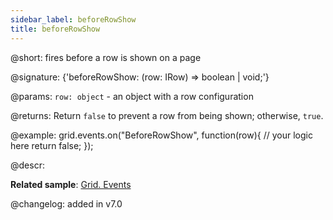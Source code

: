 ```yaml
---
sidebar_label: beforeRowShow
title: beforeRowShow
---          
```


@short: fires before a row is shown on a page

@signature: {'beforeRowShow: (row: IRow) => boolean | void;'}

@params:
`row: object` - an object with a row configuration

@returns:
Return `false` to prevent a row from being shown; otherwise, `true`.

@example:
grid.events.on("BeforeRowShow", function(row){
    // your logic here
    return false;
});

@descr:

**Related sample**: [Grid. Events](https://snippet.dhtmlx.com/9zeyp4ds)

@changelog: added in v7.0